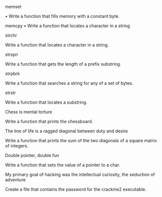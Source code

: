 memset

• Write a function that fills memory with a constant byte.


memcpy • Write a function that locates a character in a string


strchr


Write a function that locates a character in a string.


strspn

Write a function that gets the length of a prefix substring.


strpbrk

Write a function that searches a string for any of a set of bytes.


strstr

Write a function that locates a substring.


Chess is mental torture

Write a function that prints the chessboard.


The line of life is a ragged diagonal between duty and desire

Write a function that prints the sum of the two diagonals of a square matrix of integers.


Double pointer, double fun

Write a function that sets the value of a pointer to a char.


My primary goal of hacking was the intellectual curiosity, the seduction of adventure

Create a file that contains the password for the crackme2 executable.
